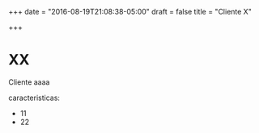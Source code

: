 +++
date = "2016-08-19T21:08:38-05:00"
draft = false
title = "Cliente X"

+++

# XX

Cliente aaaa


caracteristicas:
- 11
- 22
